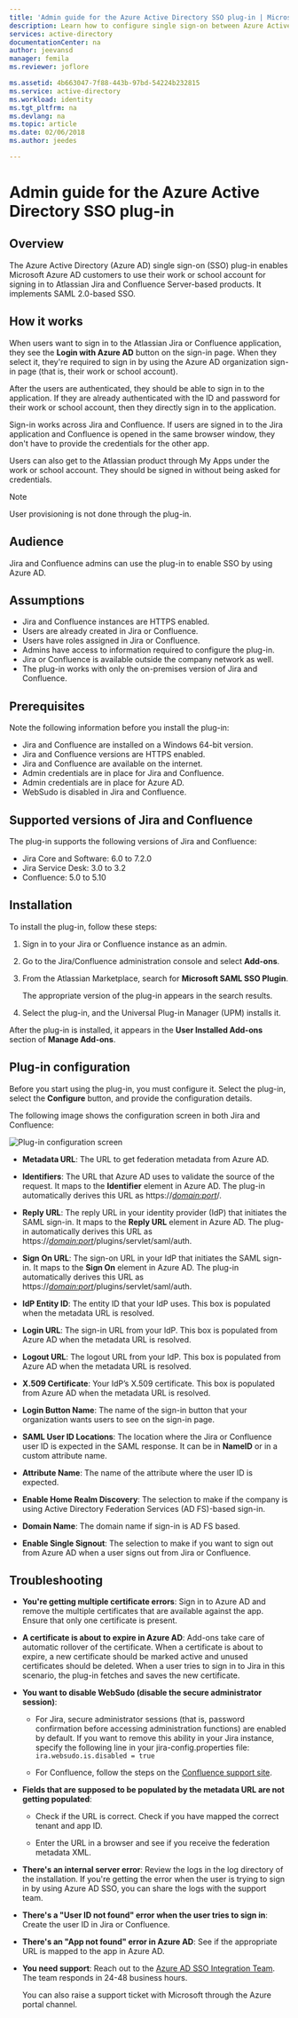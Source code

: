 ```yaml
---
title: 'Admin guide for the Azure Active Directory SSO plug-in | Microsoft Docs'
description: Learn how to configure single sign-on between Azure Active Directory and Jira/Confluence.
services: active-directory
documentationCenter: na
author: jeevansd
manager: femila
ms.reviewer: joflore

ms.assetid: 4b663047-7f88-443b-97bd-54224b232815
ms.service: active-directory
ms.workload: identity
ms.tgt_pltfrm: na
ms.devlang: na
ms.topic: article
ms.date: 02/06/2018
ms.author: jeedes

---
```

# Admin guide for the Azure Active Directory SSO plug-in

## Overview

The Azure Active Directory (Azure AD) single sign-on (SSO) plug-in enables Microsoft Azure AD customers to use their work or school account for signing in to Atlassian Jira and Confluence Server-based products. It implements SAML 2.0-based SSO.

## How it works

When users want to sign in to the Atlassian Jira or Confluence application, they see the **Login with Azure AD** button on the sign-in page. When they select it, they're required to sign in by using the Azure AD organization sign-in page (that is, their work or school account).

After the users are authenticated, they should be able to sign in to the application. If they are already authenticated with the ID and password for their work or school account, then they directly sign in to the application. 

Sign-in works across Jira and Confluence. If users are signed in to the Jira application and Confluence is opened in the same browser window, they don't have to provide the credentials for the other app. 

Users can also get to the Atlassian product through My Apps under the work or school account. They should be signed in without being asked for credentials.

> [!NOTE]
> User provisioning is not done through the plug-in.

## Audience

Jira and Confluence admins can use the plug-in to enable SSO by using Azure AD.

## Assumptions

* Jira and Confluence instances are HTTPS enabled.
* Users are already created in Jira or Confluence.
* Users have roles assigned in Jira or Confluence.
* Admins have access to information required to configure the plug-in.
* Jira or Confluence is available outside the company network as well.
* The plug-in works with only the on-premises version of Jira and Confluence.

## Prerequisites

Note the following information before you install the plug-in:

* Jira and Confluence are installed on a Windows 64-bit version.
* Jira and Confluence versions are HTTPS enabled.
* Jira and Confluence are available on the internet.
* Admin credentials are in place for Jira and Confluence.
* Admin credentials are in place for Azure AD.
* WebSudo is disabled in Jira and Confluence.

## Supported versions of Jira and Confluence

The plug-in supports the following versions of Jira and Confluence:

* Jira Core and Software: 6.0 to 7.2.0
* Jira Service Desk: 3.0 to 3.2
* Confluence: 5.0 to 5.10

## Installation

To install the plug-in, follow these steps:

1. Sign in to your Jira or Confluence instance as an admin.
	
2. Go to the Jira/Confluence administration console and select **Add-ons**.
 	
3. From the Atlassian Marketplace, search for **Microsoft SAML SSO Plugin**.
 
   The appropriate version of the plug-in appears in the search results.
 
5. Select the plug-in, and the Universal Plug-in Manager (UPM) installs it.
 
After the plug-in is installed, it appears in the **User Installed Add-ons** section of **Manage Add-ons**.
	
## Plug-in configuration

Before you start using the plug-in, you must configure it. Select the plug-in, select the **Configure** button, and provide the configuration details.

The following image shows the configuration screen in both Jira and Confluence:
    
![Plug-in configuration screen](./media/ms-confluence-jira-plugin-adminguide/jira.png)

*   **Metadata URL**: The URL to get federation metadata from Azure AD.
 
*   **Identifiers**: The URL that Azure AD uses to validate the source of the request. It maps to the **Identifier** element in Azure AD. The plug-in automatically derives this URL as https://*<domain:port>*/.
 
*   **Reply URL**: The reply URL in your identity provider (IdP) that initiates the SAML sign-in. It maps to the **Reply URL** element in Azure AD. The plug-in automatically derives this URL as https://*<domain:port>*/plugins/servlet/saml/auth.
 
*   **Sign On URL**: The sign-on URL in your IdP that initiates the SAML sign-in. It maps to the **Sign On** element in Azure AD. The plug-in automatically derives this URL as https://*<domain:port>*/plugins/servlet/saml/auth.
 
*   **IdP Entity ID**: The entity ID that your IdP uses. This box is populated when the metadata URL is resolved.
 
*   **Login URL**: The sign-in URL from your IdP. This box is populated from Azure AD when the metadata URL is resolved.
 
*   **Logout URL**: The logout URL from your IdP. This box is populated from Azure AD when the metadata URL is resolved.
 
*   **X.509 Certificate**: Your IdP’s X.509 certificate. This box is populated from Azure AD when the metadata URL is resolved.
 
*   **Login Button Name**: The name of the sign-in button that your organization wants users to see on the sign-in page.
 
*   **SAML User ID Locations**: The location where the Jira or Confluence user ID is expected in the SAML response. It can be in **NameID** or in a custom attribute name.
 
*   **Attribute Name**: The name of the attribute where the user ID is expected.
 
*   **Enable Home Realm Discovery**: The selection to make if the company is using Active Directory Federation Services (AD FS)-based sign-in.
 
*   **Domain Name**: The domain name if sign-in is AD FS based.
 
*   **Enable Single Signout**: The selection to make if you want to sign out from Azure AD when a user signs out from Jira or Confluence.

## Troubleshooting

* **You're getting multiple certificate errors**: Sign in to Azure AD and remove the multiple certificates that are available against the app. Ensure that only one certificate is present.

* **A certificate is about to expire in Azure AD**: Add-ons take care of automatic rollover of the certificate. When a certificate is about to expire, a new certificate should be marked active and unused certificates should be deleted. When a user tries to sign in to Jira in this scenario, the plug-in fetches and saves the new certificate.

* **You want to disable WebSudo (disable the secure administrator session)**:
    
  * For Jira, secure administrator sessions (that is, password confirmation before accessing administration functions) are enabled by default. If you want to remove this ability in your Jira instance, specify the following line in your jira-config.properties file: `ira.websudo.is.disabled = true`
    
  * For Confluence, follow the steps on the [Confluence support site](https://confluence.atlassian.com/doc/configuring-secure-administrator-sessions-218269595.html).

* **Fields that are supposed to be populated by the metadata URL are not getting populated**:
    
  * Check if the URL is correct. Check if you have mapped the correct tenant and app ID.
    
  * Enter the URL in a browser and see if you receive the federation metadata XML.

* **There's an internal server error**: Review the logs in the log directory of the installation. If you're getting the error when the user is trying to sign in by using Azure AD SSO, you can share the logs with the support team.

* **There's a "User ID not found" error when the user tries to sign in**: Create the user ID in Jira or Confluence.

* **There's an "App not found" error in Azure AD**: See if the appropriate URL is mapped to the app in Azure AD.

* **You need support**: Reach out to the [Azure AD SSO Integration Team](<mailto:SaaSApplicationIntegrations@service.microsoft.com>). The team responds in 24-48 business hours.
    
  You can also raise a support ticket with Microsoft through the Azure portal channel.